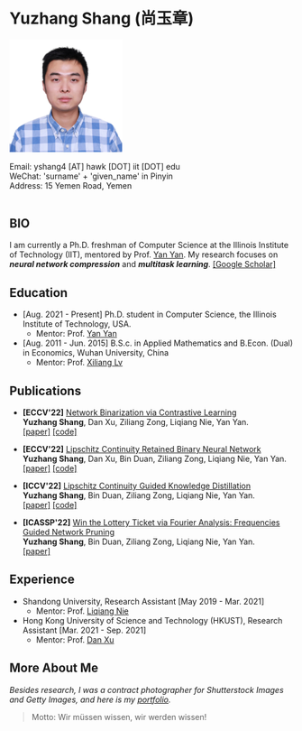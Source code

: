 # Yuzhang Shang (尚玉章)

<img src="yuzhang.png" width="200">
    
Email: yshang4 [AT] hawk [DOT] iit [DOT] edu     
WeChat: 'surname' + 'given_name' in Pinyin    
Address: 15 Yemen Road, Yemen    
&nbsp;
## BIO
I am currently a Ph.D. freshman of Computer Science at the Illinois Institute of Technology (IIT), mentored by Prof. [Yan Yan](https://tomyan555.github.io/). My research focuses on **_neural network compression_** and **_multitask learning_**. [[Google Scholar]](https://scholar.google.com/citations?user=6ZPL5E0AAAAJ&hl=zh-CN&citsig=AMD79oqEOpz5S5-oOv8pxWp3FtdO-RXVSQ)    
<!-- Before IIT, I worked as research assistants at Shandong University and Hong Kong University of Science and Technology (HKUST) under supervision of Prof. [Liqiang Nie](https://liqiangnie.github.io/index.html) and Prof. [Dan Xu](https://www.danxurgb.net/), respectively. I received my bachelor's degrees in Mathematics and Economics (dual degrees), advised by Prof. [Xiliang Lv](https://scholar.google.com/citations?user=SIJCkXcAAAAJ&hl=en) at Wuhan University. -->
<!-- &nbsp; -->
## Education
* [Aug. 2021 - Present] Ph.D. student in Computer Science, the Illinois Institute of Technology, USA.
    - Mentor: Prof. [Yan Yan](https://tomyan555.github.io/)    
* [Aug. 2011 - Jun. 2015] B.S.c. in Applied Mathematics and B.Econ. (Dual) in Economics, Wuhan University, China    
    - Mentor: Prof. [Xiliang Lv](https://scholar.google.com/citations?user=SIJCkXcAAAAJ&hl=en)    
<!-- &nbsp; -->
## Publications 

* **[ECCV'22]** <u>Network Binarization via Contrastive Learning</u>    
**Yuzhang Shang**, Dan Xu, Ziliang Zong, Liqiang Nie, Yan Yan.    
[[paper]](https://arxiv.org/abs/2207.02970) [[code]](https://github.com/42Shawn/CMIM)

* **[ECCV'22]** <u>Lipschitz Continuity Retained Binary Neural Network</u>    
**Yuzhang Shang**, Dan Xu, Bin Duan, Ziliang Zong, Liqiang Nie, Yan Yan.     
[[paper]](https://arxiv.org/abs/2207.06540) [[code]](https://github.com/42Shawn/LCR_BNN)

* **[ICCV'22]** <u>Lipschitz Continuity Guided Knowledge Distillation</u>    
**Yuzhang Shang**, Bin Duan, Ziliang Zong, Liqiang Nie, Yan Yan.    
[[paper]](https://openaccess.thecvf.com/content/ICCV2021/papers/Shang_Lipschitz_Continuity_Guided_Knowledge_Distillation_ICCV_2021_paper.pdf)  [[code]](https://github.com/42Shawn/LONDON/tree/master)    

* **[ICASSP'22]** <u>Win the Lottery Ticket via Fourier Analysis: Frequencies Guided Network Pruning</u>    
**Yuzhang Shang**, Bin Duan, Ziliang Zong, Liqiang Nie, Yan Yan.   
[[paper]](https://arxiv.org/pdf/2201.12712.pdf)    

<!-- &nbsp; -->
## Experience
* Shandong University, Research Assistant [May 2019 - Mar. 2021]
    - Mentor: Prof. [Liqiang Nie](https://liqiangnie.github.io/index.html)    
* Hong Kong University of Science and Technology (HKUST), Research Assistant [Mar. 2021 - Sep. 2021]
    - Mentor: Prof. [Dan Xu](https://www.danxurgb.net/)    
<!-- &nbsp; -->
## More About Me
_Besides research, I was a contract photographer for Shutterstock Images and Getty Images, and here is my [portfolio](https://500px.com.cn/shang)._    
> Motto: Wir müssen wissen, wir werden wissen!    

<!-- You can use the [editor on GitHub](https://github.com/42Shawn/yuzhang-github.io/edit/gh-pages/index.md) to maintain and preview the content for your website in Markdown files.

Whenever you commit to this repository, GitHub Pages will run [Jekyll](https://jekyllrb.com/) to rebuild the pages in your site, from the content in your Markdown files.

### Markdown

Markdown is a lightweight and easy-to-use syntax for styling your writing. It includes conventions for

```markdown
Syntax highlighted code block

# Header 1
## Header 2
### Header 3

- Bulleted
- List

1. Numbered
2. List

**Bold** and _Italic_ and `Code` text

[Link](url) and ![Image](src)
```

For more details see [GitHub Flavored Markdown](https://guides.github.com/features/mastering-markdown/).

### Jekyll Themes

Your Pages site will use the layout and styles from the Jekyll theme you have selected in your [repository settings](https://github.com/42Shawn/yuzhang-github.io/settings/pages). The name of this theme is saved in the Jekyll `_config.yml` configuration file.

### Support or Contact

Having trouble with Pages? Check out our [documentation](https://docs.github.com/categories/github-pages-basics/) or [contact support](https://support.github.com/contact) and we’ll help you sort it out.
 -->
